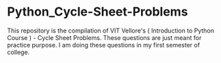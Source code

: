 # Python_Cycle-Sheet-Problems
This repository is the compilation of VIT Vellore's ( Introduction to Python Course ) - Cycle Sheet Problems. These questions are just meant for practice purpose. I am doing these questions in my first semester of college.
